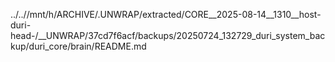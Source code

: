 ../..//mnt/h/ARCHIVE/.UNWRAP/extracted/CORE__2025-08-14__1310__host-duri-head-/__UNWRAP/37cd7f6acf/backups/20250724_132729_duri_system_backup/duri_core/brain/README.md